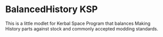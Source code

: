# BalancedHistory KSP
This is a little modlet for Kerbal Space Program that balances Making History parts against stock and commonly accepted modding standards.